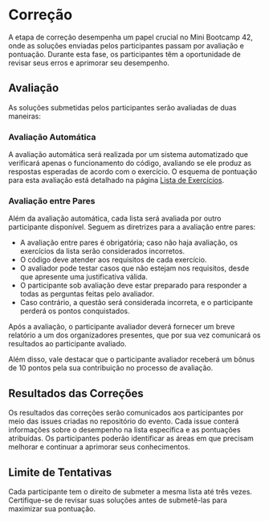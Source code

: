 # Correção

A etapa de correção desempenha um papel crucial no Mini Bootcamp 42, onde as
soluções enviadas pelos participantes passam por avaliação e pontuação. Durante
esta fase, os participantes têm a oportunidade de revisar seus erros e aprimorar
seu desempenho.

## Avaliação

As soluções submetidas pelos participantes serão avaliadas de duas maneiras:

### Avaliação Automática

A avaliação automática será realizada por um sistema automatizado que verificará
apenas o funcionamento do código, avaliando se ele produz as respostas esperadas
de acordo com o exercício. O esquema de pontuação para esta avaliação está
detalhado na página [Lista de Exercícios](./lists.md).

### Avaliação entre Pares

Além da avaliação automática, cada lista será avaliada por outro participante
disponível. Seguem as diretrizes para a avaliação entre pares:

- A avaliação entre pares é obrigatória; caso não haja avaliação, os exercícios da lista serão considerados incorretos.
- O código deve atender aos requisitos de cada exercício.
- O avaliador pode testar casos que não estejam nos requisitos, desde que apresente uma justificativa válida.
- O participante sob avaliação deve estar preparado para responder a todas as perguntas feitas pelo avaliador.
- Caso contrário, a questão será considerada incorreta, e o participante perderá os pontos conquistados.

Após a avaliação, o participante avaliador deverá fornecer um breve relatório a
um dos organizadores presentes, que por sua vez comunicará os resultados ao
participante avaliado.

Além disso, vale destacar que o participante avaliador receberá um bônus de 10
pontos pela sua contribuição no processo de avaliação.

## Resultados das Correções

Os resultados das correções serão comunicados aos participantes por meio das
issues criadas no repositório do evento. Cada issue conterá informações sobre o
desempenho na lista específica e as pontuações atribuídas. Os participantes
poderão identificar as áreas em que precisam melhorar e continuar a aprimorar
seus conhecimentos.

## Limite de Tentativas

Cada participante tem o direito de submeter a mesma lista até três vezes.
Certifique-se de revisar suas soluções antes de submetê-las para maximizar sua
pontuação.
